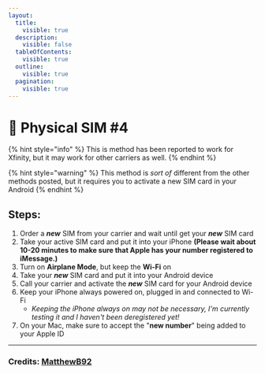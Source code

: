 ```yaml
---
layout:
  title:
    visible: true
  description:
    visible: false
  tableOfContents:
    visible: true
  outline:
    visible: true
  pagination:
    visible: true
---
```


# 📶 Physical SIM #4

{% hint style="info" %}
This is method has been reported to work for Xfinity, but it may work for other carriers as well.
{% endhint %}

{% hint style="warning" %}
This method is _sort of_ different from the other methods posted, but it requires you to activate a new SIM card in your Android&#x20;
{% endhint %}

## Steps:

1. Order a _**new**_ SIM from your carrier and wait until get your _**new**_ SIM card
2. Take your active SIM card and put it into your iPhone **(Please wait about 10-20 minutes to make sure that Apple has your number registered to iMessage.)**
3. Turn on **Airplane Mode**, but keep the **Wi-Fi** on
4. Take your _**new**_ SIM card and put it into your Android device
5. Call your carrier and activate the _**new**_ SIM card for your Android device
6. Keep your iPhone always powered on, plugged in and connected to Wi-Fi
   * _Keeping the iPhone always on may not be necessary, I'm currently testing it and I haven't been deregistered yet!_
7. On your Mac, make sure to accept the "**new number**" being added to your Apple ID

***

### Credits: [MatthewB92](https://www.reddit.com/user/MatthewB92/)

